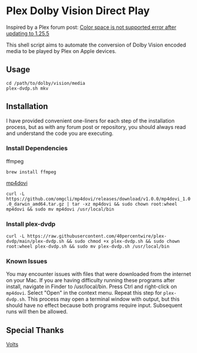 # Plex Dolby Vision Direct Play

Inspired by a Plex forum post: [Color space is not supported error after updating to 1.25.5](https://forums.plex.tv/t/color-space-is-not-supported-error-after-updating-to-1-25-5/779727/86)

This shell script aims to automate the conversion of Dolby Vision encoded media to be played by Plex on Apple devices.

## Usage

```
cd /path/to/dolby/vision/media
plex-dvdp.sh mkv
```

## Installation

I have provided convenient one-liners for each step of the installation process, but as with any forum post or repository, you should always read and understand the code you are executing.

### Install Dependencies
ffmpeg

```brew install ffmpeg```

[mp4dovi](https://github.com/omgcli/mp4dovi)

```curl -L https://github.com/omgcli/mp4dovi/releases/download/v1.0.0/mp4dovi_1.0.0_darwin_amd64.tar.gz | tar -xz mp4dovi && sudo chown root:wheel mp4dovi && sudo mv mp4dovi /usr/local/bin```

### Install plex-dvdp
```curl -L https://raw.githubusercontent.com/40percentwire/plex-dvdp/main/plex-dvdp.sh && sudo chmod +x plex-dvdp.sh && sudo chown root:wheel plex-dvdp.sh && sudo mv plex-dvdp.sh /usr/local/bin```

### Known Issues
You may encounter issues with files that were downloaded from the internet on your Mac. If you are having difficulty running these programs after install, navigate in Finder to /usr/local/bin. Press Ctrl and right-click on `mp4dovi`. Select "Open" in the context menu. Repeat this step for `plex-dvdp.sh`. This process may open a terminal window with output, but this should have no effect because both programs require input. Subsequent runs will then be allowed.

## Special Thanks
[Volts](https://forums.plex.tv/u/volts/summary)
